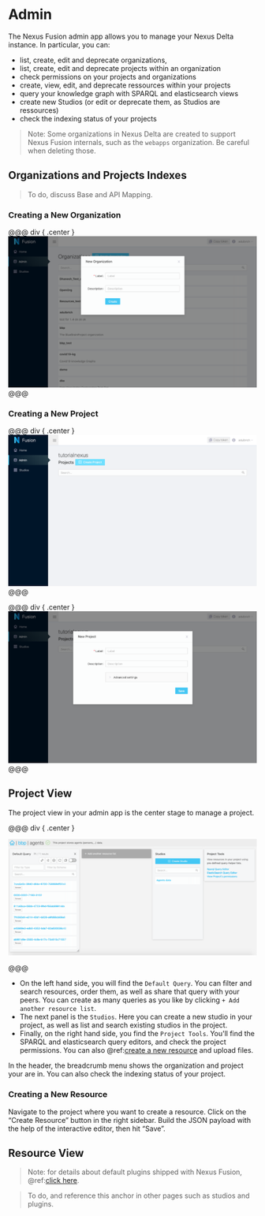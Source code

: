 # Admin

The Nexus Fusion admin app allows you to manage your Nexus Delta instance. In particular, you can:

* list, create, edit and deprecate organizations,
* list, create, edit and deprecate projects within an organization
* check permissions on your projects and organizations
* create, view, edit, and deprecate ressources within your projects
* query your knowledge graph with SPARQL and elasticsearch views
* create new Studios (or edit or deprecate them, as Studios are ressources)
* check the indexing status of your projects

> Note: Some organizations in Nexus Delta are created to support Nexus Fusion internals, such as the `webapps` organization. Be careful when deleting those.

## Organizations and Projects Indexes

> To do, discuss Base and API Mapping.

### Creating a New Organization

@@@ div { .center }
![](../assets/try-nexus-sandbox-admin-create-org-form.png)
@@@

### Creating a New Project

@@@ div { .center }
![](../assets/try-nexus-sandbox-admin-organization.png)
@@@

@@@ div { .center }
![](../assets/try-nexus-sandbox-admin-create-project-form.png)
@@@

## Project View

The project view in your admin app is the center stage to manage a project.

@@@ div { .center }

![Project View](../assets/fusion-admin-project-page.png)

@@@

* On the left hand side, you will find the `Default Query`. You can filter and search resources, order them, as well as share that query with your peers. You can create as many queries as you like by clicking `+ Add another resource list`.
* The next panel is the `Studios`. Here you can create a new studio in your project, as well as list and search existing studios in the project.
* Finally, on the right hand side, you find the `Project Tools`. You'll find the SPARQL and elasticsearch query editors, and check the project permissions. You can also @ref:[create a new resource](admin.md#creating-a-new-resource) and upload files.

In the header, the breadcrumb menu shows the organization and project your are in. You can also check the indexing status of your project.

### Creating a New Resource

Navigate to the project where you want to create a resource. Click on the “Create Resource” button in the right sidebar. Build the JSON payload with the help of the interactive editor, then hit “Save”.

## Resource View

> Note: for details about default plugins shipped with Nexus Fusion, @ref:[click here](plugins.md#default-plugins).

> To do, and reference this anchor in other pages such as studios and plugins.
